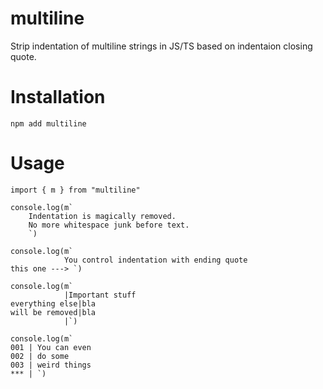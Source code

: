 # multiline
Strip indentation of multiline strings in JS/TS based on indentaion closing quote.

# Installation

    npm add multiline

# Usage

    import { m } from "multiline"

    console.log(m`
        Indentation is magically removed.
        No more whitespace junk before text.
        `)

    console.log(m`
                You control indentation with ending quote
    this one ---> `)

    console.log(m`
                |Important stuff
    everything else|bla
    will be removed|bla         
                |`)

    console.log(m`
    001 | You can even 
    002 | do some
    003 | weird things
    *** | `)